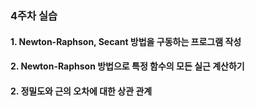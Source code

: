 ### 4주차 실습

#### 1. Newton-Raphson, Secant 방법을 구동하는 프로그램 작성
#### 2. Newton-Raphson 방법으로 특정 함수의 모든 실근 계산하기
#### 2. 정밀도와 근의 오차에 대한 상관 관계

